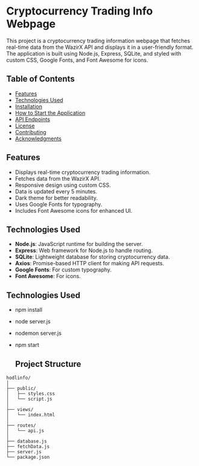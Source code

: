 # Cryptocurrency Trading Info Webpage

This project is a cryptocurrency trading information webpage that fetches real-time data from the WazirX API and displays it in a user-friendly format. The application is built using Node.js, Express, SQLite, and styled with custom CSS, Google Fonts, and Font Awesome for icons.

## Table of Contents

- [Features](#features)
- [Technologies Used](#technologies-used)
- [Installation](#installation)
- [How to Start the Application](#how-to-start-the-application)
- [API Endpoints](#api-endpoints)
- [License](#license)
- [Contributing](#contributing)
- [Acknowledgments](#acknowledgments)

## Features

- Displays real-time cryptocurrency trading information.
- Fetches data from the WazirX API.
- Responsive design using custom CSS.
- Data is updated every 5 minutes.
- Dark theme for better readability.
- Uses Google Fonts for typography.
- Includes Font Awesome icons for enhanced UI.

## Technologies Used

- **Node.js**: JavaScript runtime for building the server.
- **Express**: Web framework for Node.js to handle routing.
- **SQLite**: Lightweight database for storing cryptocurrency data.
- **Axios**: Promise-based HTTP client for making API requests.
- **Google Fonts**: For custom typography.
- **Font Awesome**: For icons.

## Technologies Used

- npm install
- node server.js
- nodemon server.js
- npm start


  ## Project Structure

```
hodlinfo/
│
├── public/
│   ├── styles.css
│   └── script.js
│
├── views/
│   └── index.html
│
├── routes/
│   └── api.js
│
├── database.js
├── fetchData.js
├── server.js
└── package.json
```

